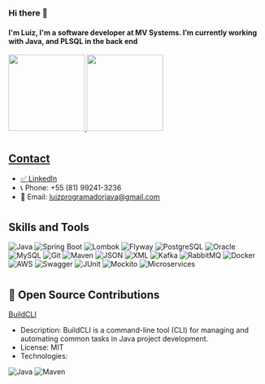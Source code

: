  ### Hi there 👋
 
 #### I'm Luiz, I'm a software developer at MV Systems. I’m currently working with Java, and PLSQL in the back end

  <a href="https://github.com/uluizeduardo">
  <img height="150em" src="https://github-readme-stats.vercel.app/api?username=uluizeduardo&show_icons=true&theme=chartreuse-dark&include_all_commits=true&count_private=true"/>
  <img height="150em" src="https://github-readme-stats.vercel.app/api/top-langs/?username=uluizeduardo&layout=compact&langs_count=16&theme=chartreuse-dark"/>
 
 #

 ## Contact

-   :white_check_mark: [LinkedIn](https://www.linkedin.com/in/luiz-developer-java/)
-   📞 Phone: +55 (81) 99241-3236
-   📧 Email:  [luizprogramadorjava@gmail.com](luizprogramadorjava@gmail.com)

#

## Skills and Tools

![Java](https://img.shields.io/badge/Java-E2322C?style=for-the-badge&logo=java&logoColor=white)
![Spring Boot](https://img.shields.io/badge/Spring_Boot-6DB33F?style=for-the-badge&logo=spring&logoColor=white)
![Lombok](https://img.shields.io/badge/Lombok-0078D7?style=for-the-badge&logo=data-lombok&logoColor=white)
![Flyway](https://img.shields.io/badge/Flyway-F80000?style=for-the-badge&logo=flyway&logoColor=white)
![PostgreSQL](https://img.shields.io/badge/PostgreSQL-316192?style=for-the-badge&logo=postgresql&logoColor=white)
![Oracle](https://img.shields.io/badge/Oracle-F80000?style=for-the-badge&logo=oracle&logoColor=white)
![MySQL](https://img.shields.io/badge/MySQL-005C84?style=for-the-badge&logo=mysql&logoColor=white)
![Git](https://img.shields.io/badge/Git-F05032?style=for-the-badge&logo=git&logoColor=white)
![Maven](https://img.shields.io/badge/Maven-C71604?style=for-the-badge&logo=apache-maven&logoColor=white)
![JSON](https://img.shields.io/badge/JSON-000000?style=for-the-badge&logo=json&logoColor=white)
![XML](https://img.shields.io/badge/XML-0077C2?style=for-the-badge&logo=xml&logoColor=white)
![Kafka](https://img.shields.io/badge/Apache_Kafka-000?style=for-the-badge&logo=apache-kafka&logoColor=white)
![RabbitMQ](https://img.shields.io/badge/RabbitMQ-FF6600?style=for-the-badge&logo=rabbitmq&logoColor=white)
![Docker](https://img.shields.io/badge/Docker-2496ED?style=for-the-badge&logo=docker&logoColor=white)
![AWS](https://img.shields.io/badge/Amazon_AWS-232F3E?style=for-the-badge&logo=amazon-aws&logoColor=white)
![Swagger](https://img.shields.io/badge/Swagger-85EA2D?style=for-the-badge&logo=swagger&logoColor=white)
![JUnit](https://img.shields.io/badge/JUnit-B0B0B0?style=for-the-badge&logo=junit5&logoColor=white)
![Mockito](https://img.shields.io/badge/Mockito-000?style=for-the-badge&logo=mock-the-unmockable&logoColor=white)
![Microservices](https://img.shields.io/badge/Microservices-5C3EFF?style=for-the-badge&logo=code-branch&logoColor=white)

#

## 🌟 Open Source Contributions

 [BuildCLI](https://github.com/BuildCLI/BuildCLI)

- Description: BuildCLI is a command-line tool (CLI) for managing and automating common tasks in Java project development.
- License: MIT
- Technologies:

![Java](https://img.shields.io/badge/Java-E2322C?style=for-the-badge&logo=java&logoColor=white) ![Maven](https://img.shields.io/badge/Maven-C71604?style=for-the-badge&logo=apache-maven&logoColor=white)
#

